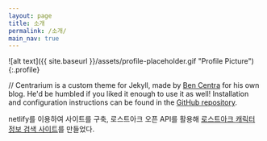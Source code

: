 ```yaml
---
layout: page
title: 소개
permalink: /소개/
main_nav: true
---
```


![alt text]({{ site.baseurl }}/assets/profile-placeholder.gif "Profile Picture"){:.profile}

// Centrarium is a custom theme for Jekyll, made by [Ben Centra][bencentra] for his own blog. He'd be humbled if you liked it enough to use it as well! Installation and configuration instructions can be found in the [GitHub repository](https://github.com/bencentra/centrarium).


netlify를 이용하여 사이트를 구축, 로스트아크 오픈 API를 활용해 [로스트아크 캐릭터 정보 검색 사이트](https://teamloa.netlify.app)를 만들었다.

[centrarium]: https://github.com/bencentra/centrarium
[bencentra]: http://bencentra.com
[jekyll]: https://github.com/jekyll/jekyll
